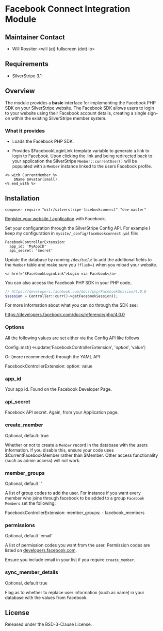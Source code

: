 # Facebook Connect Integration Module

## Maintainer Contact 
 * Will Rossiter 
   <will (at) fullscreen (dot) io>
	
## Requirements
 * SilverStripe 3.1

## Overview

The module provides a **basic** interface for implementing the Facebook PHP SDK 
on your SilverStripe website. The Facebook SDK allows users to login to your 
website using their Facebook account details, creating a single sign-on within 
the existing SilverStripe member system.

### What it provides

* Loads the Facebook PHP SDK.

* Provides $FacebookLoginLink template variable to generate a link to login to
Facebook. Upon clicking the link and being redirected back to your application
the SilverStripe `Member::currentUser()` will be populated with a `Member` 
instance linked to the users Facebook profile.

```
<% with CurrentMember %>
	$Name $Avatar(small)
<% end_with %>
```	
	
## Installation

```
composer require "wilr/silverstripe-facebookconnect" "dev-master"
```

[Register your website / application](https://developers.facebook.com/apps/?action=create)
with Facebook.

Set your configuration through the SilverStripe Config API. For example I keep
my configuration in `mysite/_config/facebookconnect.yml` file:

```
FacebookControllerExtension:
  app_id: 'MyAppID'
  api_secret: 'Secret'
```

Update the database by running `/dev/build` to add the additional fields to 
the `Member` table and make sure you `?flush=1` when you reload your website.

```
<a href="$FacebookLoginLink">Login via Facebook</a>
```

You can also access the Facebook PHP SDK in your PHP code..

```php
// https://developers.facebook.com/docs/php/FacebookSession/4.0.0
$session = Controller::curr()->getFacebookSession();
```

For more information about what you can do through the SDK see:

https://developers.facebook.com/docs/reference/php/4.0.0

### Options

All the following values are set either via the Config API like follows

  Config::inst()->update('FacebookControllerExtension', '$option', '$value')

Or (more recommended) through the YAML API 

  FacebookControllerExtension:
    option: value

### app_id

Your app id. Found on the Facebook Developer Page.

### api_secret

Facebook API secret. Again, from your Application page.

### create_member 

  Optional, default: true

Whether or not to create a `Member` record in the database with the users 
information. If you disable this, ensure your code uses $CurrentFacebookMember
rather than $Member. Other access functionality (such as admin access) will not
work.

### member_groups

  Optional, default ''
	
A list of group codes to add the user. For instance if you want every member who
joins through facebook to be added to a group `Facebook Members` set the 
following:

  FacebookControllerExtension:
    member_groups:
      - facebook_members

### permissions

  Optional, default 'email'

A list of permission codes you want from the user. Permission codes are listed
on [developers.facebook.com](https://developers.facebook.com/docs/reference/login).

Ensure you include email in your list if you require `create_member`.

### sync_member_details

  Optional, default true

Flag as to whether to replace user information (such as name) in your database
with the values from Facebook.

## License

Released under the BSD-3-Clause License. 
	
